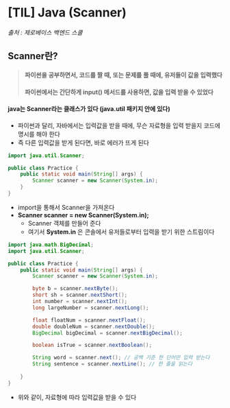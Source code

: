 # [TIL] Java (Scanner)

*출처 : 제로베이스 백엔드 스쿨*





## Scanner란?

> #### 파이썬을 공부하면서, 코드를 짤 때, 또는 문제를 풀 때에, 유저들이 값을 입력했다
>
> #### 파이썬에서는 간단하게 input() 메서드를 사용하면, 값을 입력 받을 수 있었다



#### java는 Scanner라는 클래스가 있다 (java.util 패키지 안에 있다)

- 파이썬과 달리, 자바에서는 입력값을 받을 때에, 무슨 자료형을 입력 받을지 코드에 명시를 해야 한다
- 즉 다른 입력값을 받게 된다면, 바로 에러가 뜨게 된다



```java
import java.util.Scanner;

public class Practice {
    public static void main(String[] args) {
        Scanner scanner = new Scanner(System.in);
    }
}
```

- import을 통해서 Scanner을 가져온다
- **Scanner scanner = new Scanner(System.in);**
  - Scanner 객체를 만들어 준다
  - 여기서 **System.in** 은 콘솔에서 유저들로부터 입력을 받기 위한 스트림이다



```java
import java.math.BigDecimal;
import java.util.Scanner;

public class Practice {
    public static void main(String[] args) {
        Scanner scanner = new Scanner(System.in);

        byte b = scanner.nextByte();
        short sh = scanner.nextShort();
        int number = scanner.nextInt();
        long largeNumber = scanner.nextLong();

        float floatNum = scanner.nextFloat();
        double doubleNum = scanner.nextDouble();
        BigDecimal bigDecimal = scanner.nextBigDecimal();

        boolean isTrue = scanner.nextBoolean();

        String word = scanner.next(); // 공백 기준 한 단어만 입력 받는다
        String sentence = scanner.nextLine(); // 한 줄을 읽는다
        
    }
}
```

- 위와 같이, 자료형에 따라 입력값을 받을 수 있다
